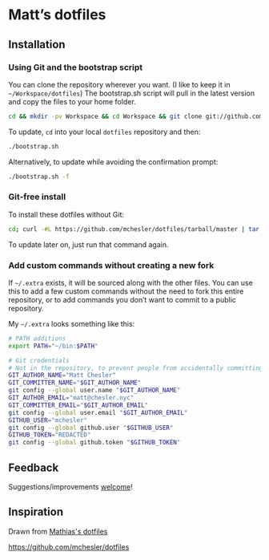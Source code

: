 # Matt’s dotfiles

## Installation

### Using Git and the bootstrap script

You can clone the repository wherever you want. (I like to keep it in `~/Workspace/dotfiles`) The bootstrap.sh script will pull in the latest version and copy the files to your home folder.

```bash
cd && mkdir -pv Workspace && cd Workspace && git clone git://github.com/mchesler/dotfiles.git && cd dotfiles && ./bootstrap.sh
```

To update, `cd` into your local `dotfiles` repository and then:

```bash
./bootstrap.sh
```

Alternatively, to update while avoiding the confirmation prompt:

```bash
./bootstrap.sh -f
```

### Git-free install

To install these dotfiles without Git:

```bash
cd; curl -#L https://github.com/mchesler/dotfiles/tarball/master | tar -xzv --strip-components 1 --exclude={README.md,bootstrap.sh}
```

To update later on, just run that command again.

### Add custom commands without creating a new fork

If `~/.extra` exists, it will be sourced along with the other files. You can use this to add a few custom commands without the need to fork this entire repository, or to add commands you don’t want to commit to a public repository.

My `~/.extra` looks something like this:

```bash
# PATH additions
export PATH="~/bin:$PATH"

# Git credentials
# Not in the repository, to prevent people from accidentally committing under my name
GIT_AUTHOR_NAME="Matt Chesler"
GIT_COMMITTER_NAME="$GIT_AUTHOR_NAME"
git config --global user.name "$GIT_AUTHOR_NAME"
GIT_AUTHOR_EMAIL="matt@chesler.nyc"
GIT_COMMITTER_EMAIL="$GIT_AUTHOR_EMAIL"
git config --global user.email "$GIT_AUTHOR_EMAIL"
GITHUB_USER="mchesler"
git config --global github.user "$GITHUB_USER"
GITHUB_TOKEN="REDACTED"
git config --global github.token "$GITHUB_TOKEN"
```

## Feedback

Suggestions/improvements
[welcome](https://github.com/mchesler/dotfiles/issues)!

## Inspiration

Drawn from [Mathias's dotfiles](https://github.com/mathiasbynens/dotfiles)

https://github.com/mchesler/dotfiles
